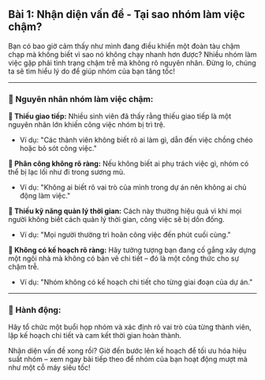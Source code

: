 ## Bài 1: Nhận diện vấn đề - Tại sao nhóm làm việc chậm?

Bạn có bao giờ cảm thấy như mình đang điều khiển một đoàn tàu chậm chạp mà không biết vì sao nó không chạy nhanh hơn được? Nhiều nhóm làm việc gặp phải tình trạng chậm trễ mà không rõ nguyên nhân. Đừng lo, chúng ta sẽ tìm hiểu lý do để giúp nhóm của bạn tăng tốc!

---

### 📌 Nguyên nhân nhóm làm việc chậm:

**🔹 Thiếu giao tiếp:**
Nhiều sinh viên đã thấy rằng thiếu giao tiếp là một nguyên nhân lớn khiến công việc nhóm bị trì trệ.

- Ví dụ: "Các thành viên không biết rõ ai làm gì, dẫn đến việc chồng chéo hoặc bỏ sót công việc."

**🔹 Phân công không rõ ràng:**
Nếu không biết ai phụ trách việc gì, nhóm có thể bị lạc lối như đi trong sương mù.

- Ví dụ: "Không ai biết rõ vai trò của mình trong dự án nên không ai chủ động làm việc."

**🔹 Thiếu kỹ năng quản lý thời gian:**
Cách này thường hiệu quả vì khi mọi người không biết cách quản lý thời gian, công việc sẽ bị dồn đống.

- Ví dụ: "Mọi người thường trì hoãn công việc đến phút cuối cùng."

**🔹 Không có kế hoạch rõ ràng:**
Hãy tưởng tượng bạn đang cố gắng xây dựng một ngôi nhà mà không có bản vẽ chi tiết – đó là một công thức cho sự chậm trễ.

- Ví dụ: "Nhóm không có kế hoạch chi tiết cho từng giai đoạn của dự án."

---

### 🚀 Hành động:

Hãy tổ chức một buổi họp nhóm và xác định rõ vai trò của từng thành viên, lập kế hoạch chi tiết và cam kết thời gian hoàn thành.

Nhận diện vấn đề xong rồi? Giờ đến bước lên kế hoạch để tối ưu hóa hiệu suất nhóm – xem ngay bài tiếp theo để nhóm của bạn hoạt động mượt mà như một cỗ máy siêu tốc!